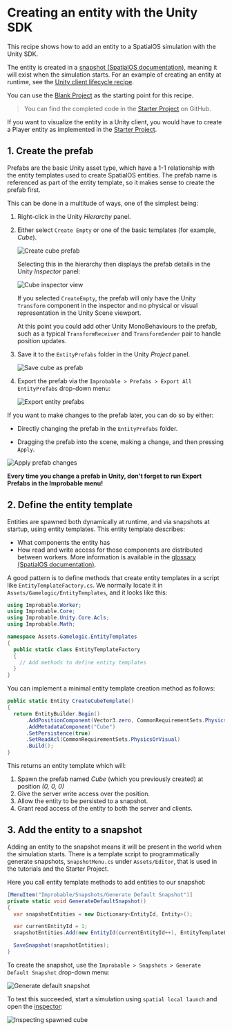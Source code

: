 # Creating an entity with the Unity SDK

This recipe shows how to add an entity to a SpatialOS simulation with the Unity SDK.

The entity is created in a [snapshot (SpatialOS documentation)](https://docs.improbable.io/reference/12.2/shared/operate/snapshots), meaning it will exist when the
simulation starts. For an example of creating an entity at runtime, see the
[Unity client lifecycle recipe](../../tutorials/recipes/client-lifecycle.md#4-respond-to-the-player-creation-command).

You can use the [Blank Project](https://github.com/spatialos/BlankProject/tree/master) as the starting point for this recipe.

> You can find the completed code in the
[Starter Project](https://github.com/spatialos/StarterProject/tree/master) on GitHub.

If you want to visualize the entity in a Unity client, you would have to create a
Player entity as implemented in the [Starter Project](https://github.com/spatialos/StarterProject/tree/master).

## 1. Create the prefab

Prefabs are the basic Unity asset type, which have a 1-1 relationship with the entity templates used
to create SpatialOS entities. The prefab name is referenced as part of the entity template, so it makes sense to create the prefab first.

This can be done in a multitude of ways, one of the simplest being:

1. Right-click in the Unity *Hierarchy* panel.

2. Either select `Create Empty` or one of the basic templates (for example, *Cube*).

    ![Create cube prefab](../../assets/recipes/basic-entity-creation/create-cube-prefab.gif)

    Selecting this in the hierarchy then displays the prefab details in the Unity *Inspector* panel:

    ![Cube inspector view](../../assets/recipes/basic-entity-creation/cube-inspector-view.png)

    If you selected `CreateEmpty`, the prefab will only have the Unity `Transform` component in the
    inspector and no physical or visual representation in the Unity Scene viewport.

    At this point you could add other Unity MonoBehaviours to the prefab, such as a typical
    `TransformReceiver` and `TransformSender` pair to handle position updates.

3. Save it to the `EntityPrefabs` folder in the Unity *Project* panel.

    ![Save cube as prefab](../../assets/recipes/basic-entity-creation/save-cube-prefab.gif)

4. Export the prefab via the `Improbable > Prefabs > Export All
EntityPrefabs` drop-down menu:

    ![Export entity prefabs](../../assets/recipes/basic-entity-creation/export-entity-prefabs.gif)

If you want to make changes to the prefab later, you can do so by either:

* Directly changing the prefab in the `EntityPrefabs` folder.

* Dragging the prefab into the scene, making a change, and then pressing `Apply`.


![Apply prefab changes](../../assets/recipes/basic-entity-creation/apply-prefab-changes.gif)

**Every time you change a prefab in Unity, don't forget to run Export Prefabs in the Improbable menu!**

## 2. Define the entity template

Entities are spawned both dynamically at runtime, and via snapshots at startup, using entity
templates. This entity template describes:

 * What components the entity has
 * How read and write access for those components are distributed between workers. More
 information is available in the
 [glossary (SpatialOS documentation)](https://docs.improbable.io/reference/12.2/shared/glossary#entity-template).

A good pattern is to define methods that create entity templates in a script like `EntityTemplateFactory.cs`. 
We normally locate it in `Assets/Gamelogic/EntityTemplates`, and it looks like this:

```c#
using Improbable.Worker;
using Improbable.Core;
using Improbable.Unity.Core.Acls;
using Improbable.Math;

namespace Assets.Gamelogic.EntityTemplates
{
  public static class EntityTemplateFactory
  {
    // Add methods to define entity templates
  }
}
```

You can implement a minimal entity template creation method as follows:

```c#
public static Entity CreateCubeTemplate()
{
  return EntityBuilder.Begin()
      .AddPositionComponent(Vector3.zero, CommonRequirementSets.PhysicsOnly)
      .AddMetadataComponent("Cube")
      .SetPersistence(true)
      .SetReadAcl(CommonRequirementSets.PhysicsOrVisual)
      .Build();
}
```

This returns an entity template which will:

 1. Spawn the prefab named *Cube* (which you previously created) at position *(0, 0, 0)*
 2. Give the server write access over the position.
 3. Allow the entity to be persisted to a snapshot.
 4. Grant read access of the entity to both the server and clients.

## 3. Add the entity to a snapshot

Adding an entity to the snapshot means it will be present in the world when the simulation starts.
There is a template script to programmatically generate snapshots, `SnapshotMenu.cs` under
`Assets/Editor`, that is used in the tutorials and the Starter Project.

Here you call entity template methods to add entities to our snapshot:

```c#
[MenuItem("Improbable/Snapshots/Generate Default Snapshot")]
private static void GenerateDefaultSnapshot()
{
  var snapshotEntities = new Dictionary<EntityId, Entity>();

  var currentEntityId = 1;
  snapshotEntities.Add(new EntityId(currentEntityId++), EntityTemplateFactory.CreateCubeTemplate());

  SaveSnapshot(snapshotEntities);
}
```

To create the snapshot, use the `Improbable > Snapshots > Generate Default Snapshot` drop-down menu:

![Generate default snapshot](../../assets/recipes/basic-entity-creation/generate-default-snapshot.gif)

To test this succeeded, start a simulation using `spatial local launch` and open the
[inspector](http://localhost:21000/inspector):

![Inspecting spawned cube](../../assets/recipes/basic-entity-creation/inspecting-spawned-cube.png)
